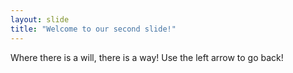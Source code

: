 ```yaml
---
layout: slide
title: "Welcome to our second slide!"
---
```

Where there is a will, there is a way!
Use the left arrow to go back!
